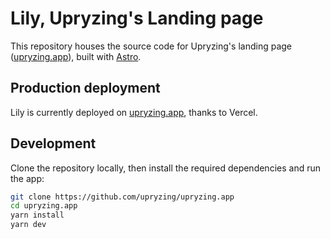 # Lily, Upryzing's Landing page

This repository houses the source code for Upryzing's landing page ([upryzing.app](https://upryzing.app)), built with [Astro](https://astro.build/).

## Production deployment

Lily is currently deployed on [upryzing.app](https://upryzing.app), thanks to Vercel.

## Development

Clone the repository locally, then install the required dependencies and run the app:

```bash
git clone https://github.com/upryzing/upryzing.app
cd upryzing.app
yarn install
yarn dev
```
